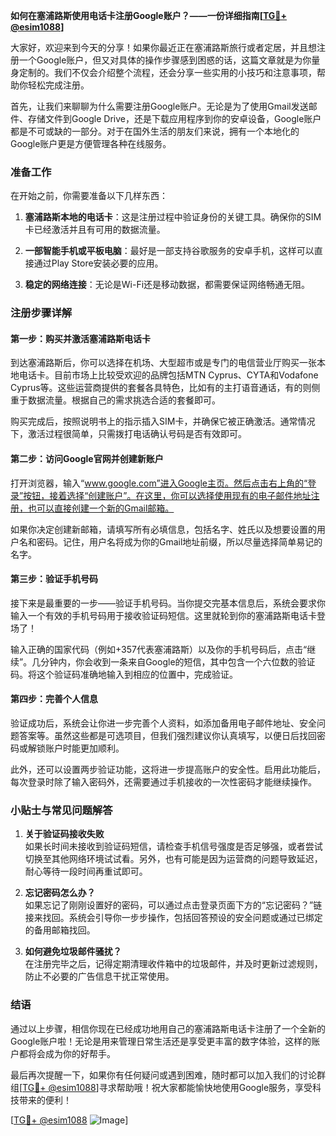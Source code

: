 **如何在塞浦路斯使用电话卡注册Google账户？——一份详细指南[[TG💪+ @esim1088](https://t.me/s/esim1088)]**

大家好，欢迎来到今天的分享！如果你最近正在塞浦路斯旅行或者定居，并且想注册一个Google账户，但又对具体的操作步骤感到困惑的话，这篇文章就是为你量身定制的。我们不仅会介绍整个流程，还会分享一些实用的小技巧和注意事项，帮助你轻松完成注册。

首先，让我们来聊聊为什么需要注册Google账户。无论是为了使用Gmail发送邮件、存储文件到Google Drive，还是下载应用程序到你的安卓设备，Google账户都是不可或缺的一部分。对于在国外生活的朋友们来说，拥有一个本地化的Google账户更是方便管理各种在线服务。

### 准备工作

在开始之前，你需要准备以下几样东西：

1. **塞浦路斯本地的电话卡**：这是注册过程中验证身份的关键工具。确保你的SIM卡已经激活并且有可用的数据流量。
   
2. **一部智能手机或平板电脑**：最好是一部支持谷歌服务的安卓手机，这样可以直接通过Play Store安装必要的应用。
   
3. **稳定的网络连接**：无论是Wi-Fi还是移动数据，都需要保证网络畅通无阻。

### 注册步骤详解

#### 第一步：购买并激活塞浦路斯电话卡

到达塞浦路斯后，你可以选择在机场、大型超市或是专门的电信营业厅购买一张本地电话卡。目前市场上比较受欢迎的品牌包括MTN Cyprus、CYTA和Vodafone Cyprus等。这些运营商提供的套餐各具特色，比如有的主打语音通话，有的则侧重于数据流量。根据自己的需求挑选合适的套餐即可。

购买完成后，按照说明书上的指示插入SIM卡，并确保它被正确激活。通常情况下，激活过程很简单，只需拨打电话确认号码是否有效即可。

#### 第二步：访问Google官网并创建新账户

打开浏览器，输入“www.google.com”进入Google主页。然后点击右上角的“登录”按钮，接着选择“创建账户”。在这里，你可以选择使用现有的电子邮件地址注册，也可以直接创建一个新的Gmail邮箱。

如果你决定创建新邮箱，请填写所有必填信息，包括名字、姓氏以及想要设置的用户名和密码。记住，用户名将成为你的Gmail地址前缀，所以尽量选择简单易记的名字。

#### 第三步：验证手机号码

接下来是最重要的一步——验证手机号码。当你提交完基本信息后，系统会要求你输入一个有效的手机号码用于接收验证码短信。这里就轮到你的塞浦路斯电话卡登场了！

输入正确的国家代码（例如+357代表塞浦路斯）以及你的手机号码后，点击“继续”。几分钟内，你会收到一条来自Google的短信，其中包含一个六位数的验证码。将这个验证码准确地输入到相应的位置中，完成验证。

#### 第四步：完善个人信息

验证成功后，系统会让你进一步完善个人资料，如添加备用电子邮件地址、安全问题答案等。虽然这些都是可选项目，但我们强烈建议你认真填写，以便日后找回密码或解锁账户时能更加顺利。

此外，还可以设置两步验证功能，这将进一步提高账户的安全性。启用此功能后，每次登录时除了输入密码外，还需要通过手机接收的一次性密码才能继续操作。

### 小贴士与常见问题解答

1. **关于验证码接收失败**  
   如果长时间未接收到验证码短信，请检查手机信号强度是否足够强，或者尝试切换至其他网络环境试试看。另外，也有可能是因为运营商的问题导致延迟，耐心等待一段时间再重试即可。

2. **忘记密码怎么办？**  
   如果忘记了刚刚设置好的密码，可以通过点击登录页面下方的“忘记密码？”链接来找回。系统会引导你一步步操作，包括回答预设的安全问题或通过已绑定的备用邮箱找回。

3. **如何避免垃圾邮件骚扰？**  
   在注册完毕之后，记得定期清理收件箱中的垃圾邮件，并及时更新过滤规则，防止不必要的广告信息干扰正常使用。

### 结语

通过以上步骤，相信你现在已经成功地用自己的塞浦路斯电话卡注册了一个全新的Google账户啦！无论是用来管理日常生活还是享受更丰富的数字体验，这样的账户都将会成为你的好帮手。

最后再次提醒一下，如果你有任何疑问或遇到困难，随时都可以加入我们的讨论群组[[TG💪+ @esim1088](https://t.me/s/esim1088)]寻求帮助哦！祝大家都能愉快地使用Google服务，享受科技带来的便利！

[[TG💪+ @esim1088](https://t.me/s/esim1088) ![Image](https://i.postimg.cc/4NQfJmqS/Snipaste-2025-05-13-00-14-12.png)]